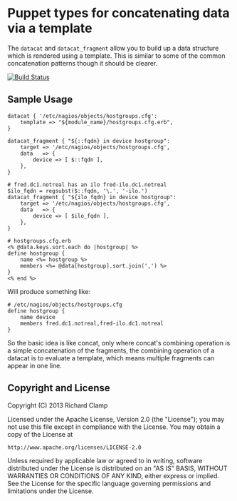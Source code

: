 Puppet types for concatenating data via a template
==================================================

The `datacat` and `datacat_fragment` allow you to build up a data structure
which is rendered using a template.  This is similar to some of the common
concatenation patterns though it should be clearer.

[![Build Status](https://travis-ci.org/richardc/puppet-datacat.png)](https://travis-ci.org/richardc/puppet-datacat)

Sample Usage
------------

```puppet
datacat { '/etc/nagios/objects/hostgroups.cfg':
    template => "${module_name}/hostgroups.cfg.erb",
}

datacat_fragment { "${::fqdn} in device hostgroup":
    target => '/etc/nagios/objects/hostgroups.cfg',
    data   => {
        device => [ $::fqdn ],
    },
}

# fred.dc1.notreal has an ilo fred-ilo.dc1.notreal
$ilo_fqdn = regsubst($::fqdn, '\.', '-ilo.')
datacat_fragment { "${ilo_fqdn} in device hostgroup":
    target => '/etc/nagios/objects/hostgroups.cfg',
    data   => {
        device => [ $ilo_fqdn ],
    },
}
```

```erb
# hostgroups.cfg.erb
<% @data.keys.sort.each do |hostgroup| %>
define hostgroup {
    name <%= hostgroup %>
    members <%= @data[hostgroup].sort.join(',') %>
}
<% end %>
```

Will produce something like:

```
# /etc/nagios/objects/hostgroups.cfg
define hostgroup {
    name device
    members fred.dc1.notreal,fred-ilo.dc1.notreal
}
```


So the basic idea is like concat, only where concat's combining operation
is a simple concatenation of the fragments, the combining operation of a
datacat is to evaluate a template, which means multiple fragments can
appear in one line.



Copyright and License
---------------------

Copyright (C) 2013 Richard Clamp

Licensed under the Apache License, Version 2.0 (the "License");
you may not use this file except in compliance with the License.
You may obtain a copy of the License at

    http://www.apache.org/licenses/LICENSE-2.0

Unless required by applicable law or agreed to in writing, software
distributed under the License is distributed on an "AS IS" BASIS,
WITHOUT WARRANTIES OR CONDITIONS OF ANY KIND, either express or implied.
See the License for the specific language governing permissions and
limitations under the License.
